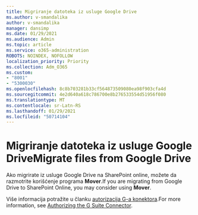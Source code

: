 ```yaml
---
title: Migriranje datoteka iz usluge Google Drive
ms.author: v-smandalika
author: v-smandalika
manager: dansimp
ms.date: 01/29/2021
ms.audience: Admin
ms.topic: article
ms.service: o365-administration
ROBOTS: NOINDEX, NOFOLLOW
localization_priority: Priority
ms.collection: Adm_O365
ms.custom:
- "8001"
- "5300030"
ms.openlocfilehash: 8c8b703281b33cf564873509080ea98f903cfa4d
ms.sourcegitcommit: 4e2d640a618c786700e8b276533554d51956f080
ms.translationtype: MT
ms.contentlocale: sr-Latn-RS
ms.lasthandoff: 01/29/2021
ms.locfileid: "50714104"
---
```

# <a name="migrate-files-from-google-drive"></a><span data-ttu-id="07bf2-102">Migriranje datoteka iz usluge Google Drive</span><span class="sxs-lookup"><span data-stu-id="07bf2-102">Migrate files from Google Drive</span></span>

<span data-ttu-id="07bf2-103">Ako migrirate iz usluge Google Drive na SharePoint online, možete da razmotrite korišćenje programa **Mover**.</span><span class="sxs-lookup"><span data-stu-id="07bf2-103">If you are migrating from Google Drive to SharePoint Online, you may consider using **Mover**.</span></span>

<span data-ttu-id="07bf2-104">Više informacija potražite u članku [autorizacija G-a konektora](https://docs.microsoft.com/sharepointmigration/mover-gsuite).</span><span class="sxs-lookup"><span data-stu-id="07bf2-104">For more information, see [Authorizing the G Suite Connector](https://docs.microsoft.com/sharepointmigration/mover-gsuite).</span></span>

